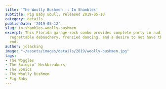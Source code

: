```yaml
---
title: 'The Woolly Bushmen :: In Shambles'
subtitle: Pig Baby &bull; released 2019-05-10
category: details
publishDate: '2019-05-12'
slug: in-shambles-woolly-bushmen
excerpt: This Florida garage-rock combo provides complete party in audio format, featuring
  regrettable debauchery, frenzied dancing, and a desire to not have the fun ever
  end.
author: jclacking
image: "~/assets/images/details/2019/woolly-bushmen.jpg"
tags:
- The Woggles
- The Swingin’ Neckbreakers
- The Sonics
- The Woolly Bushmen
- Pig Baby
---
```


